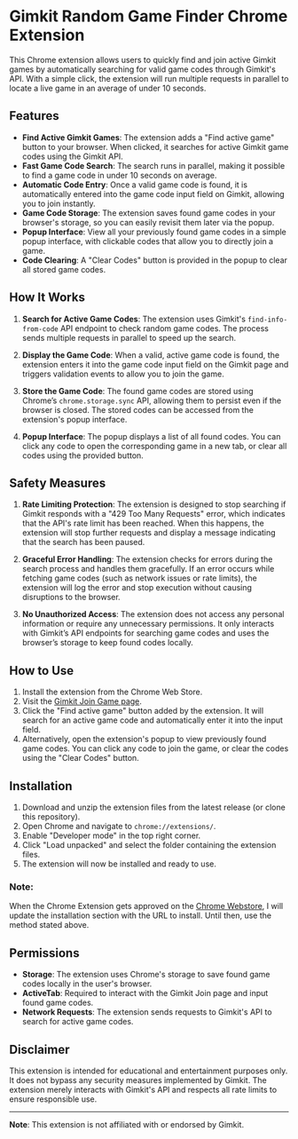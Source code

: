 # Gimkit Random Game Finder Chrome Extension

This Chrome extension allows users to quickly find and join active Gimkit games by automatically searching for valid game codes through Gimkit's API. With a simple click, the extension will run multiple requests in parallel to locate a live game in an average of under 10 seconds. 

## Features

- **Find Active Gimkit Games**: The extension adds a "Find active game" button to your browser. When clicked, it searches for active Gimkit game codes using the Gimkit API.
- **Fast Game Code Search**: The search runs in parallel, making it possible to find a game code in under 10 seconds on average.
- **Automatic Code Entry**: Once a valid game code is found, it is automatically entered into the game code input field on Gimkit, allowing you to join instantly.
- **Game Code Storage**: The extension saves found game codes in your browser's storage, so you can easily revisit them later via the popup.
- **Popup Interface**: View all your previously found game codes in a simple popup interface, with clickable codes that allow you to directly join a game.
- **Code Clearing**: A "Clear Codes" button is provided in the popup to clear all stored game codes.

## How It Works

1. **Search for Active Game Codes**: The extension uses Gimkit's `find-info-from-code` API endpoint to check random game codes. The process sends multiple requests in parallel to speed up the search.

2. **Display the Game Code**: When a valid, active game code is found, the extension enters it into the game code input field on the Gimkit page and triggers validation events to allow you to join the game.

3. **Store the Game Code**: The found game codes are stored using Chrome’s `chrome.storage.sync` API, allowing them to persist even if the browser is closed. The stored codes can be accessed from the extension's popup interface.

4. **Popup Interface**: The popup displays a list of all found codes. You can click any code to open the corresponding game in a new tab, or clear all codes using the provided button.

## Safety Measures

1. **Rate Limiting Protection**: The extension is designed to stop searching if Gimkit responds with a "429 Too Many Requests" error, which indicates that the API's rate limit has been reached. When this happens, the extension will stop further requests and display a message indicating that the search has been paused.

2. **Graceful Error Handling**: The extension checks for errors during the search process and handles them gracefully. If an error occurs while fetching game codes (such as network issues or rate limits), the extension will log the error and stop execution without causing disruptions to the browser.

3. **No Unauthorized Access**: The extension does not access any personal information or require any unnecessary permissions. It only interacts with Gimkit’s API endpoints for searching game codes and uses the browser’s storage to keep found codes locally.

## How to Use

1. Install the extension from the Chrome Web Store.
2. Visit the [Gimkit Join Game page](https://www.gimkit.com/join).
3. Click the "Find active game" button added by the extension. It will search for an active game code and automatically enter it into the input field.
4. Alternatively, open the extension's popup to view previously found game codes. You can click any code to join the game, or clear the codes using the "Clear Codes" button.

## Installation

1. Download and unzip the extension files from the latest release (or clone this repository).
2. Open Chrome and navigate to `chrome://extensions/`.
3. Enable "Developer mode" in the top right corner.
4. Click "Load unpacked" and select the folder containing the extension files.
5. The extension will now be installed and ready to use.

### Note:
When the Chrome Extension gets approved on the [Chrome Webstore](https://chromewebstore.google.com/), I will update the installation section with the URL to install. Until then, use the method stated above.

## Permissions

- **Storage**: The extension uses Chrome's storage to save found game codes locally in the user's browser.
- **ActiveTab**: Required to interact with the Gimkit Join page and input found game codes.
- **Network Requests**: The extension sends requests to Gimkit's API to search for active game codes.

## Disclaimer

This extension is intended for educational and entertainment purposes only. It does not bypass any security measures implemented by Gimkit. The extension merely interacts with Gimkit's API and respects all rate limits to ensure responsible use.

---

**Note**: This extension is not affiliated with or endorsed by Gimkit.
